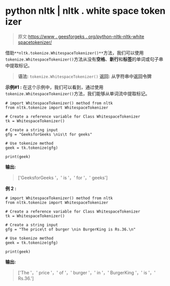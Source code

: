 # python nltk | nltk . white space token izer

> 原文:[https://www . geesforgeks . org/python-nltk-nltk-white spacetokenizer/](https://www.geeksforgeeks.org/python-nltk-nltk-whitespacetokenizer/)

借助`**nltk.tokenize.WhitespaceTokenizer()**`方法，我们可以使用`tokenize.WhitespaceTokenizer()`方法从没有**空格**、**新行**和**标签**的单词或句子串中提取标记。

> **语法:** `tokenize.WhitespaceTokenizer()`
> **返回:** **从字符串中返回令牌**

**示例#1 :**
在这个示例中，我们可以看到，通过使用`tokenize.WhitespaceTokenizer()`方法，我们能够从单词流中提取标记。

```
# import WhitespaceTokenizer() method from nltk
from nltk.tokenize import WhitespaceTokenizer

# Create a reference variable for Class WhitespaceTokenizer
tk = WhitespaceTokenizer()

# Create a string input
gfg = "GeeksforGeeks \nis\t for geeks"

# Use tokenize method
geek = tk.tokenize(gfg)

print(geek)
```

**输出:**

> ['GeeksforGeeks '，' is '，' for '，' geeks']

**例 2 :**

```
# import WhitespaceTokenizer() method from nltk
from nltk.tokenize import WhitespaceTokenizer

# Create a reference variable for Class WhitespaceTokenizer
tk = WhitespaceTokenizer()

# Create a string input
gfg = "The price\t of burger \nin BurgerKing is Rs.36.\n"

# Use tokenize method
geek = tk.tokenize(gfg)

print(geek)
```

**输出:**

> ['The '，' price '，' of '，' burger '，' in '，' BurgerKing '，' is '，' Rs.36.']